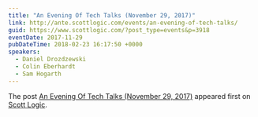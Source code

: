 ```yaml
---
title: "An Evening Of Tech Talks (November 29, 2017)"
link: http://ante.scottlogic.com/events/an-evening-of-tech-talks/
guid: https://www.scottlogic.com/?post_type=events&p=3918
eventDate: 2017-11-29
pubDateTime: 2018-02-23 16:17:50 +0000
speakers:
  - Daniel Drozdzewski
  - Colin Eberhardt
  - Sam Hogarth
---
```


<p>The post <a rel="nofollow" href="http://ante.scottlogic.com/events/an-evening-of-tech-talks/">An Evening Of Tech Talks (November 29, 2017)</a> appeared first on <a rel="nofollow" href="http://ante.scottlogic.com">Scott Logic</a>.</p>